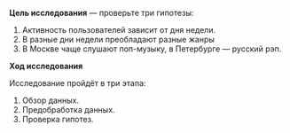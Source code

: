 **Цель исследования** — проверьте три гипотезы:
1. Активность пользователей зависит от дня недели.
2. В разные дни недели преобладают разные жанры
3. В Москве чаще слушают поп-музыку, в Петербурге — русский рэп.

**Ход исследования**

Исследование пройдёт в три этапа:
 1. Обзор данных.
 2. Предобработка данных.
 3. Проверка гипотез.
